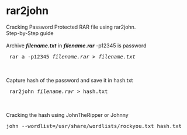 # rar2john

Cracking Password Protected RAR file using rar2john.<br>
Step-by-Step guide<br>
<br>
Archive <i><b>filename.txt</b></i> in <i><b>filename.rar</b></i> -p12345 is password<br>
<pre> rar a -p12345 <i>filename.rar</i> > <i>filename.txt</i> </pre><br>
<br>
Capture hash of the password and save it in hash.txt<br>
<pre> rar2john <i>filename.rar</i> > hash.txt </pre><br>
<br>
Cracking the hash using JohnTheRipper or Johnny<br>
<pre>john --wordlist=/usr/share/wordlists/rockyou.txt hash.txt </pre><br>
<br>
